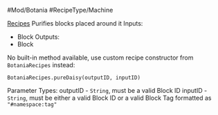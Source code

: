 #Mod/Botania #RecipeType/Machine

<ins>Recipes</ins>
Purifies blocks placed around it
Inputs:
- Block
Outputs:
- Block

No built-in method available, use custom recipe constructor from `BotaniaRecipes` instead:
```
BotaniaRecipes.pureDaisy(outputID, inputID)
```

Parameter Types:
outputID - `String`, must be a valid Block ID
inputID - `String`, must be either a valid Block ID or a valid Block Tag formatted as `"#namespace:tag"`